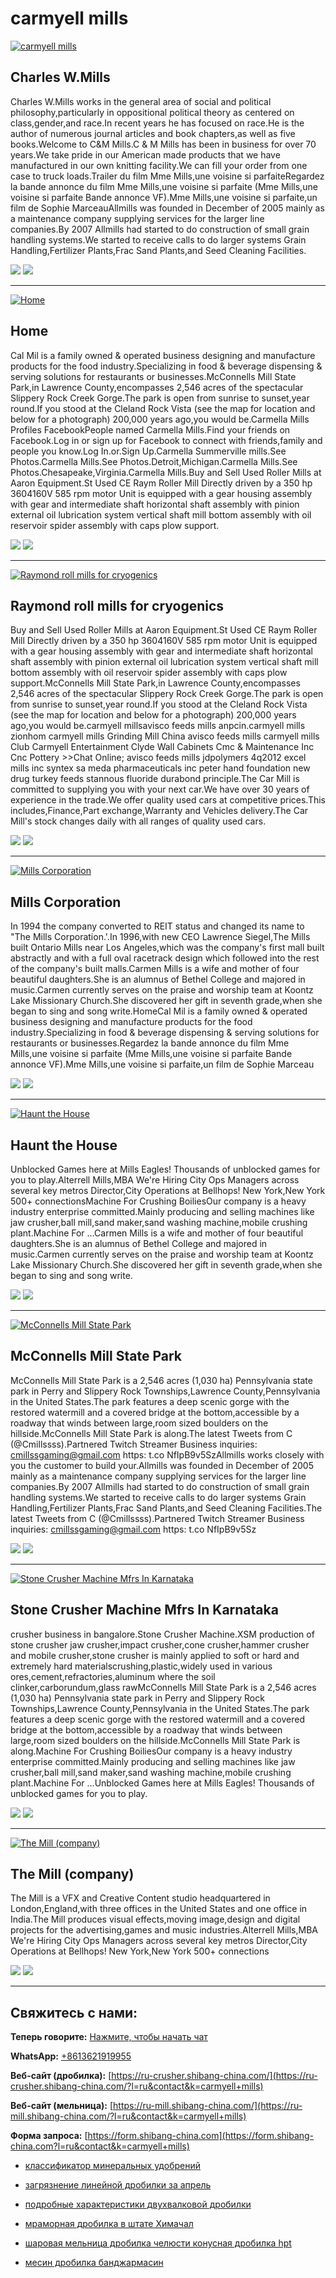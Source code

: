 # carmyell mills

<a href="https://swt.shibang-china.com/?l=ru&img&k=carmyell+mills" target="_blank">![carmyell mills](http://static.shibang-china.com/all-800x300/474.jpg)</a>

## Charles W.Mills
Charles W.Mills works in the general area of social and political philosophy,particularly in oppositional political theory as centered on class,gender,and race.In recent years he has focused on race.He is the author of numerous journal articles and book chapters,as well as five books.Welcome to C&amp;M Mills.C &amp; M Mills has been in business for over 70 years.We take pride in our American made products that we have manufactured in our own knitting facility.We can fill your order from one case to truck loads.Trailer du film Mme Mills,une voisine si parfaiteRegardez la bande annonce du film Mme Mills,une voisine si parfaite (Mme Mills,une voisine si parfaite Bande annonce VF).Mme Mills,une voisine si parfaite,un film de Sophie MarceauAllmills was founded in December of 2005 mainly as a maintenance company supplying services for the larger line companies.By 2007 Allmills had started to do construction of small grain handling systems.We started to receive calls to do larger systems Grain Handling,Fertilizer Plants,Frac Sand Plants,and Seed Cleaning Facilities.


<a href="https://whatsapp.shibangsoft.com/WhatsApp.php" target="_blank" title="WhatsApp">![](http://static.shibang-china.com/icon/whatsapp.png)</a> <a href="https://swt.shibang-china.com/?l=ru&icon&k=carmyell+mills" target="_blank">![](http://static.shibang-china.com/icon/chat-ru.png)</a>

---

<a href="https://swt.shibang-china.com/?l=ru&img&k=carmyell+mills" target="_blank">![Home](http://static.shibang-china.com/all-800x300/1097.jpg)</a>

## Home
Cal Mil is a family owned &amp; operated business designing and manufacture products for the food industry.Specializing in food &amp; beverage dispensing &amp; serving solutions for restaurants or businesses.McConnells Mill State Park,in Lawrence County,encompasses 2,546 acres of the spectacular Slippery Rock Creek Gorge.The park is open from sunrise to sunset,year round.If you stood at the Cleland Rock Vista (see the map for location and below for a photograph) 200,000 years ago,you would be.Carmella Mills Profiles FacebookPeople named Carmella Mills.Find your friends on Facebook.Log in or sign up for Facebook to connect with friends,family and people you know.Log In.or.Sign Up.Carmella Summerville mills.See Photos.Carmella Mills.See Photos.Detroit,Michigan.Carmella Mills.See Photos.Chesapeake,Virginia.Carmella Mills.Buy and Sell Used Roller Mills at Aaron Equipment.St Used CE Raym Roller Mill Directly driven by a 350 hp 3604160V 585 rpm motor Unit is equipped with a gear housing assembly with gear and intermediate shaft horizontal shaft assembly with pinion external oil lubrication system vertical shaft mill bottom assembly with oil reservoir spider assembly with caps plow support.


<a href="https://whatsapp.shibangsoft.com/WhatsApp.php" target="_blank" title="WhatsApp">![](http://static.shibang-china.com/icon/whatsapp.png)</a> <a href="https://swt.shibang-china.com/?l=ru&icon&k=carmyell+mills" target="_blank">![](http://static.shibang-china.com/icon/chat-ru.png)</a>

---

<a href="https://swt.shibang-china.com/?l=ru&img&k=carmyell+mills" target="_blank">![Raymond roll mills for cryogenics](http://static.shibang-china.com/all-800x300/729.jpg)</a>

## Raymond roll mills for cryogenics
Buy and Sell Used Roller Mills at Aaron Equipment.St Used CE Raym Roller Mill Directly driven by a 350 hp 3604160V 585 rpm motor Unit is equipped with a gear housing assembly with gear and intermediate shaft horizontal shaft assembly with pinion external oil lubrication system vertical shaft mill bottom assembly with oil reservoir spider assembly with caps plow support.McConnells Mill State Park,in Lawrence County,encompasses 2,546 acres of the spectacular Slippery Rock Creek Gorge.The park is open from sunrise to sunset,year round.If you stood at the Cleland Rock Vista (see the map for location and below for a photograph) 200,000 years ago,you would be.carmyell millsavisco feeds mills anpcin.carmyell mills zionhom carmyell mills Grinding Mill China avisco feeds mills carmyell mills Club Carmyell Entertainment Clyde Wall Cabinets Cmc &amp; Maintenance Inc Cnc Pottery &gt;&gt;Chat Online; avisco feeds mills jdpolymers 4q2012 excel mills inc syntex sa meda pharmaceuticals inc peter hand foundation new drug turkey feeds stannous fluoride durabond principle.The Car Mill is committed to supplying you with your next car.We have over 30 years of experience in the trade.We offer quality used cars at competitive prices.This includes,Finance,Part exchange,Warranty and Vehicles delivery.The Car Mill's stock changes daily with all ranges of quality used cars.


<a href="https://whatsapp.shibangsoft.com/WhatsApp.php" target="_blank" title="WhatsApp">![](http://static.shibang-china.com/icon/whatsapp.png)</a> <a href="https://swt.shibang-china.com/?l=ru&icon&k=carmyell+mills" target="_blank">![](http://static.shibang-china.com/icon/chat-ru.png)</a>

---

<a href="https://swt.shibang-china.com/?l=ru&img&k=carmyell+mills" target="_blank">![Mills Corporation](http://static.shibang-china.com/all-800x300/703.jpg)</a>

## Mills Corporation
In 1994 the company converted to REIT status and changed its name to &quot;The Mills Corporation.'.In 1996,with new CEO Lawrence Siegel,The Mills built Ontario Mills near Los Angeles,which was the company's first mall built abstractly and with a full oval racetrack design which followed into the rest of the company's built malls.Carmen Mills is a wife and mother of four beautiful daughters.She is an alumnus of Bethel College and majored in music.Carmen currently serves on the praise and worship team at Koontz Lake Missionary Church.She discovered her gift in seventh grade,when she began to sing and song write.HomeCal Mil is a family owned &amp; operated business designing and manufacture products for the food industry.Specializing in food &amp; beverage dispensing &amp; serving solutions for restaurants or businesses.Regardez la bande annonce du film Mme Mills,une voisine si parfaite (Mme Mills,une voisine si parfaite Bande annonce VF).Mme Mills,une voisine si parfaite,un film de Sophie Marceau


<a href="https://whatsapp.shibangsoft.com/WhatsApp.php" target="_blank" title="WhatsApp">![](http://static.shibang-china.com/icon/whatsapp.png)</a> <a href="https://swt.shibang-china.com/?l=ru&icon&k=carmyell+mills" target="_blank">![](http://static.shibang-china.com/icon/chat-ru.png)</a>

---

<a href="https://swt.shibang-china.com/?l=ru&img&k=carmyell+mills" target="_blank">![Haunt the House](http://static.shibang-china.com/all-800x300/494.jpg)</a>

## Haunt the House
Unblocked Games here at Mills Eagles! Thousands of unblocked games for you to play.Alterrell Mills,MBA We're Hiring City Ops Managers across several key metros Director,City Operations at Bellhops! New York,New York 500+ connectionsMachine For Crushing BoiliesOur company is a heavy industry enterprise committed.Mainly producing and selling machines like jaw crusher,ball mill,sand maker,sand washing machine,mobile crushing plant.Machine For …Carmen Mills is a wife and mother of four beautiful daughters.She is an alumnus of Bethel College and majored in music.Carmen currently serves on the praise and worship team at Koontz Lake Missionary Church.She discovered her gift in seventh grade,when she began to sing and song write.


<a href="https://whatsapp.shibangsoft.com/WhatsApp.php" target="_blank" title="WhatsApp">![](http://static.shibang-china.com/icon/whatsapp.png)</a> <a href="https://swt.shibang-china.com/?l=ru&icon&k=carmyell+mills" target="_blank">![](http://static.shibang-china.com/icon/chat-ru.png)</a>

---

<a href="https://swt.shibang-china.com/?l=ru&img&k=carmyell+mills" target="_blank">![McConnells Mill State Park](http://static.shibang-china.com/all-800x300/353.jpg)</a>

## McConnells Mill State Park
McConnells Mill State Park is a 2,546 acres (1,030 ha) Pennsylvania state park in Perry and Slippery Rock Townships,Lawrence County,Pennsylvania in the United States.The park features a deep scenic gorge with the restored watermill and a covered bridge at the bottom,accessible by a roadway that winds between large,room sized boulders on the hillside.McConnells Mill State Park is along.The latest Tweets from C (@Cmillssss).Partnered Twitch Streamer Business inquiries: cmillssgaming@gmail.com https: t.co NfIpB9v5SzAllmills works closely with you the customer to build your.Allmills was founded in December of 2005 mainly as a maintenance company supplying services for the larger line companies.By 2007 Allmills had started to do construction of small grain handling systems.We started to receive calls to do larger systems Grain Handling,Fertilizer Plants,Frac Sand Plants,and Seed Cleaning Facilities.The latest Tweets from C (@Cmillssss).Partnered Twitch Streamer Business inquiries: cmillssgaming@gmail.com https: t.co NfIpB9v5Sz


<a href="https://whatsapp.shibangsoft.com/WhatsApp.php" target="_blank" title="WhatsApp">![](http://static.shibang-china.com/icon/whatsapp.png)</a> <a href="https://swt.shibang-china.com/?l=ru&icon&k=carmyell+mills" target="_blank">![](http://static.shibang-china.com/icon/chat-ru.png)</a>

---

<a href="https://swt.shibang-china.com/?l=ru&img&k=carmyell+mills" target="_blank">![Stone Crusher Machine Mfrs In Karnataka](http://static.shibang-china.com/all-800x300/411.jpg)</a>

## Stone Crusher Machine Mfrs In Karnataka
crusher business in bangalore.Stone Crusher Machine.XSM production of stone crusher jaw crusher,impact crusher,cone crusher,hammer crusher and mobile crusher,stone crusher is mainly applied to soft or hard and extremely hard materialscrushing,plastic,widely used in various ores,cement,refractories,aluminum where the soil clinker,carborundum,glass rawMcConnells Mill State Park is a 2,546 acres (1,030 ha) Pennsylvania state park in Perry and Slippery Rock Townships,Lawrence County,Pennsylvania in the United States.The park features a deep scenic gorge with the restored watermill and a covered bridge at the bottom,accessible by a roadway that winds between large,room sized boulders on the hillside.McConnells Mill State Park is along.Machine For Crushing BoiliesOur company is a heavy industry enterprise committed.Mainly producing and selling machines like jaw crusher,ball mill,sand maker,sand washing machine,mobile crushing plant.Machine For …Unblocked Games here at Mills Eagles! Thousands of unblocked games for you to play.


<a href="https://whatsapp.shibangsoft.com/WhatsApp.php" target="_blank" title="WhatsApp">![](http://static.shibang-china.com/icon/whatsapp.png)</a> <a href="https://swt.shibang-china.com/?l=ru&icon&k=carmyell+mills" target="_blank">![](http://static.shibang-china.com/icon/chat-ru.png)</a>

---

<a href="https://swt.shibang-china.com/?l=ru&img&k=carmyell+mills" target="_blank">![The Mill (company)](http://static.shibang-china.com/all-800x300/1004.jpg)</a>

## The Mill (company)
The Mill is a VFX and Creative Content studio headquartered in London,England,with three offices in the United States and one office in India.The Mill produces visual effects,moving image,design and digital projects for the advertising,games and music industries.Alterrell Mills,MBA We're Hiring City Ops Managers across several key metros Director,City Operations at Bellhops! New York,New York 500+ connections

<a href="https://whatsapp.shibangsoft.com/WhatsApp.php" target="_blank" title="WhatsApp">![](http://static.shibang-china.com/icon/whatsapp.png)</a> <a href="https://swt.shibang-china.com/?l=ru&icon&k=carmyell+mills" target="_blank">![](http://static.shibang-china.com/icon/chat-ru.png)</a>

---
## Свяжитесь с нами:

**Теперь говорите:** [Нажмите, чтобы начать чат](https://swt.shibang-china.com?l=ru&contact&k=carmyell+mills)

**WhatsApp:**  [+8613621919955](https://whatsapp.shibangsoft.com/WhatsApp.php)

**Веб-сайт (дробилка):** [https://ru-crusher.shibang-china.com/](https://ru-crusher.shibang-china.com/?l=ru&contact&k=carmyell+mills)

**Веб-сайт (мельница):** [https://ru-mill.shibang-china.com/](https://ru-mill.shibang-china.com/?l=ru&contact&k=carmyell+mills)

**Форма запроса:** [https://form.shibang-china.com](https://form.shibang-china.com?l=ru&contact&k=carmyell+mills)

* [классификатор минеральных удобрений](../121/%D0%BA%D0%BB%D0%B0%D1%81%D1%81%D0%B8%D1%84%D0%B8%D0%BA%D0%B0%D1%82%D0%BE%D1%80%20%D0%BC%D0%B8%D0%BD%D0%B5%D1%80%D0%B0%D0%BB%D1%8C%D0%BD%D1%8B%D1%85%20%D1%83%D0%B4%D0%BE%D0%B1%D1%80%D0%B5%D0%BD%D0%B8%D0%B9.md)

* [загрязнение линейной дробилки за апрель](../122/%D0%B7%D0%B0%D0%B3%D1%80%D1%8F%D0%B7%D0%BD%D0%B5%D0%BD%D0%B8%D0%B5%20%D0%BB%D0%B8%D0%BD%D0%B5%D0%B9%D0%BD%D0%BE%D0%B9%20%D0%B4%D1%80%D0%BE%D0%B1%D0%B8%D0%BB%D0%BA%D0%B8%20%D0%B7%D0%B0%20%D0%B0%D0%BF%D1%80%D0%B5%D0%BB%D1%8C.md)

* [подробные характеристики двухвалковой дробилки](../122/%D0%BF%D0%BE%D0%B4%D1%80%D0%BE%D0%B1%D0%BD%D1%8B%D0%B5%20%D1%85%D0%B0%D1%80%D0%B0%D0%BA%D1%82%D0%B5%D1%80%D0%B8%D1%81%D1%82%D0%B8%D0%BA%D0%B8%20%D0%B4%D0%B2%D1%83%D1%85%D0%B2%D0%B0%D0%BB%D0%BA%D0%BE%D0%B2%D0%BE%D0%B9%20%D0%B4%D1%80%D0%BE%D0%B1%D0%B8%D0%BB%D0%BA%D0%B8.md)

* [мраморная дробилка в штате Химачал](../123/%D0%BC%D1%80%D0%B0%D0%BC%D0%BE%D1%80%D0%BD%D0%B0%D1%8F%20%D0%B4%D1%80%D0%BE%D0%B1%D0%B8%D0%BB%D0%BA%D0%B0%20%D0%B2%20%D1%88%D1%82%D0%B0%D1%82%D0%B5%20%D0%A5%D0%B8%D0%BC%D0%B0%D1%87%D0%B0%D0%BB.md)

* [шаровая мельница дробилка челюсти конусная дробилка hpt](../125/%D1%88%D0%B0%D1%80%D0%BE%D0%B2%D0%B0%D1%8F%20%D0%BC%D0%B5%D0%BB%D1%8C%D0%BD%D0%B8%D1%86%D0%B0%20%D0%B4%D1%80%D0%BE%D0%B1%D0%B8%D0%BB%D0%BA%D0%B0%20%D1%87%D0%B5%D0%BB%D1%8E%D1%81%D1%82%D0%B8%20%D0%BA%D0%BE%D0%BD%D1%83%D1%81%D0%BD%D0%B0%D1%8F%20%D0%B4%D1%80%D0%BE%D0%B1%D0%B8%D0%BB%D0%BA%D0%B0%20hpt.md)

* [месин дробилка банджармасин](../125/%D0%BC%D0%B5%D1%81%D0%B8%D0%BD%20%D0%B4%D1%80%D0%BE%D0%B1%D0%B8%D0%BB%D0%BA%D0%B0%20%D0%B1%D0%B0%D0%BD%D0%B4%D0%B6%D0%B0%D1%80%D0%BC%D0%B0%D1%81%D0%B8%D0%BD.md)